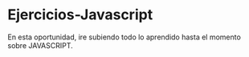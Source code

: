 # Ejercicios-Javascript

En esta oportunidad, ire subiendo todo lo aprendido hasta el momento sobre JAVASCRIPT.

